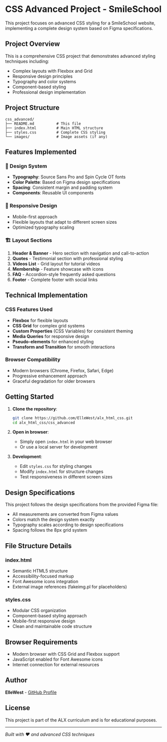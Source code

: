# CSS Advanced Project - SmileSchool

This project focuses on advanced CSS styling for a SmileSchool website, implementing a complete design system based on Figma specifications.

## Project Overview

This is a comprehensive CSS project that demonstrates advanced styling techniques including:
- Complex layouts with Flexbox and Grid
- Responsive design principles
- Typography and color systems
- Component-based styling
- Professional design implementation

## Project Structure

```
css_advanced/
├── README.md          # This file
├── index.html         # Main HTML structure
├── styles.css         # Complete CSS styling
└── images/            # Image assets (if any)
```

## Features Implemented

### 🎨 Design System
- **Typography**: Source Sans Pro and Spin Cycle OT fonts
- **Color Palette**: Based on Figma design specifications
- **Spacing**: Consistent margin and padding system
- **Components**: Reusable UI components

### 📱 Responsive Design
- Mobile-first approach
- Flexible layouts that adapt to different screen sizes
- Optimized typography scaling

### 🏗️ Layout Sections
1. **Header & Banner** - Hero section with navigation and call-to-action
2. **Quotes** - Testimonial section with professional styling
3. **Videos List** - Grid layout for tutorial videos
4. **Membership** - Feature showcase with icons
5. **FAQ** - Accordion-style frequently asked questions
6. **Footer** - Complete footer with social links

## Technical Implementation

### CSS Features Used
- **Flexbox** for flexible layouts
- **CSS Grid** for complex grid systems
- **Custom Properties** (CSS Variables) for consistent theming
- **Media Queries** for responsive design
- **Pseudo-elements** for enhanced styling
- **Transform and Transition** for smooth interactions

### Browser Compatibility
- Modern browsers (Chrome, Firefox, Safari, Edge)
- Progressive enhancement approach
- Graceful degradation for older browsers

## Getting Started

1. **Clone the repository**:
   ```bash
   git clone https://github.com/ElleWest/alx_html_css.git
   cd alx_html_css/css_advanced
   ```

2. **Open in browser**:
   - Simply open `index.html` in your web browser
   - Or use a local server for development

3. **Development**:
   - Edit `styles.css` for styling changes
   - Modify `index.html` for structure changes
   - Test responsiveness in different screen sizes

## Design Specifications

This project follows the design specifications from the provided Figma file:
- All measurements are converted from Figma values
- Colors match the design system exactly
- Typography scales according to design specifications
- Spacing follows the 8px grid system

## File Structure Details

### index.html
- Semantic HTML5 structure
- Accessibility-focused markup
- Font Awesome icons integration
- External image references (fakeimg.pl for placeholders)

### styles.css
- Modular CSS organization
- Component-based styling approach
- Mobile-first responsive design
- Clean and maintainable code structure

## Browser Requirements

- Modern browser with CSS Grid and Flexbox support
- JavaScript enabled for Font Awesome icons
- Internet connection for external resources

## Author

**ElleWest** - [GitHub Profile](https://github.com/ElleWest)

## License

This project is part of the ALX curriculum and is for educational purposes.

---

*Built with ❤️ and advanced CSS techniques*
